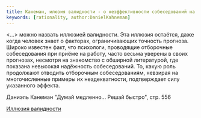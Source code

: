 ```yaml
---
title: Канеман, илюзия валидности - о неэффективности собеседований на работу
keywords: [rationality, author:DanielKahneman]
---
```

<...> можно назвать иллюзией валидности. Эта иллюзия остаётся, даже когда человек
знает о факторах, ограничивающих точность прогноза. Широко известен факт, что психологи,
проводящие отборочные собеседования при приёме на работу, часто весьма уверены в своих
прогнозах, несмотря на знакомство с обширной литературой, где показана невысокая надёжность
собеседований. То, какую роль продолжают отводить отборочным собеседованиям, невзирая на
многочисленные примеры их неадекватности, подтверждает силу указанного эффекта.

Даниэль Канеман "Думай медленно... Решай быстро", стр. 556

[Иллюзия валидности](o4q8.md)